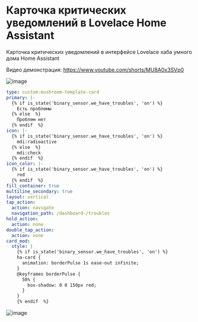 # Карточка критических уведомлений в Lovelace Home Assistant
Карточка критических уведомлений в интерфейсе Lovelace хаба умного дома Home Assistant

Видео демонстрация: https://www.youtube.com/shorts/MU8A0x3SVp0

![image](https://github.com/Bagunda/critical_alert_card_in_homassistant/assets/16766521/24caa8d7-1651-4ccf-96fa-ad4247555fdf)


```yaml
type: custom:mushroom-template-card
primary: |-
  {% if is_state('binary_sensor.we_have_troubles', 'on') %}
    Есть проблемы
  {% else  %}
    Проблем нет
  {% endif  %}
icon: |-
  {% if is_state('binary_sensor.we_have_troubles', 'on') %}
    mdi:radioactive
  {% else  %}
    mdi:check
  {% endif  %}
icon_color: |-
  {% if is_state('binary_sensor.we_have_troubles', 'on') %}
    red
  {% endif  %}
fill_container: true
multiline_secondary: true
layout: vertical
tap_action:
  action: navigate
  navigation_path: /dashboard-/troubles
hold_action:
  action: none
double_tap_action:
  action: none
card_mod:
  style: |
    {% if is_state('binary_sensor.we_have_troubles', 'on') %}
    ha-card {
      animation: borderPulse 1s ease-out infinite;
    }
    @keyframes borderPulse {
      50% {
        box-shadow: 0 0 150px red;
      }
    }
    {% endif  %}
```

![image](https://github.com/Bagunda/critical_alert_card_in_homassistant/assets/16766521/b253330f-fbff-4bf8-8be3-9c48518c80de)
